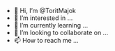 - 👋 Hi, I’m @ToritMajok
- 👀 I’m interested in ...
- 🌱 I’m currently learning ...
- 💞️ I’m looking to collaborate on ...
- 📫 How to reach me ...

<!---
ToritMajok/ToritMajok is a ✨ special ✨ repository because its `README.md` (this file) appears on your GitHub profile.
You can click the Preview link to take a look at your changes.
--->
